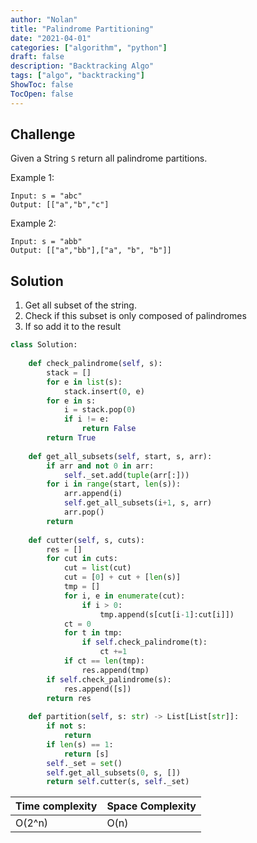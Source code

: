 ```yaml
---
author: "Nolan"
title: "Palindrome Partitioning"
date: "2021-04-01"
categories: ["algorithm", "python"]
draft: false
description: "Backtracking Algo"
tags: ["algo", "backtracking"]
ShowToc: false
TocOpen: false
---
```


## Challenge

Given a String `S` return all palindrome partitions.

Example 1:

```
Input: s = "abc"
Output: [["a","b","c"]
```

Example 2:

```
Input: s = "abb"
Output: [["a","bb"],["a", "b", "b"]]
```

## Solution

1. Get all subset of the string.
2. Check if this subset is only composed of palindromes
3. If so add it to the result

```python
class Solution:
    
    def check_palindrome(self, s):
        stack = []
        for e in list(s):
            stack.insert(0, e)
        for e in s:
            i = stack.pop(0)
            if i != e:
                return False
        return True
    
    def get_all_subsets(self, start, s, arr):
        if arr and not 0 in arr:
            self._set.add(tuple(arr[:]))
        for i in range(start, len(s)):
            arr.append(i)
            self.get_all_subsets(i+1, s, arr)
            arr.pop()
        return
    
    def cutter(self, s, cuts):
        res = []
        for cut in cuts:
            cut = list(cut)
            cut = [0] + cut + [len(s)]
            tmp = []
            for i, e in enumerate(cut):
                if i > 0:
                    tmp.append(s[cut[i-1]:cut[i]])
            ct = 0
            for t in tmp:
                if self.check_palindrome(t):
                    ct +=1
            if ct == len(tmp):
                res.append(tmp)
        if self.check_palindrome(s):
            res.append([s])
        return res
    
    def partition(self, s: str) -> List[List[str]]:
        if not s:
            return
        if len(s) == 1:
            return [s]
        self._set = set()
        self.get_all_subsets(0, s, [])
        return self.cutter(s, self._set)
```

| Time complexity | Space Complexity |
|-----------------|----------------- |
| O(2^n)          | O(n)             |